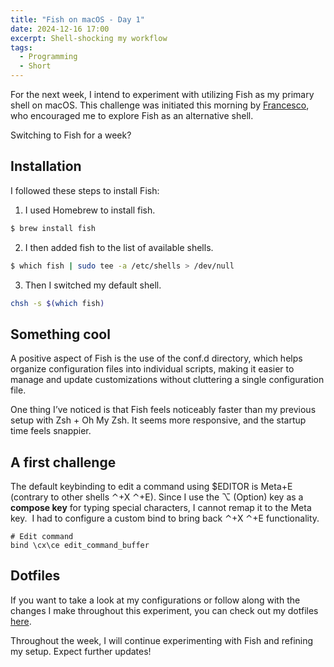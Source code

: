 ```yaml
---
title: "Fish on macOS - Day 1"
date: 2024-12-16 17:00
excerpt: Shell-shocking my workflow
tags:
  - Programming
  - Short
---
```


For the next week, I intend to experiment with utilizing Fish as my primary
shell on macOS. This challenge was initiated this morning by
[Francesco](http://nomnp.com), who encouraged me to explore Fish as an
alternative shell.

<div class="rounded-full bg-gray-200 dark:bg-blue-100 px-4">
  Switching to Fish for a week?
</div>

## Installation

I followed these steps to install Fish: 

1. I used Homebrew to install fish.
```bash
$ brew install fish
```
 
2. I then added fish to the list of available shells.
```bash
$ which fish | sudo tee -a /etc/shells > /dev/null
```

3. Then I switched my default shell.
```bash
chsh -s $(which fish)
```

## Something cool

A positive aspect of Fish is the use of the conf.d directory, which helps
organize configuration files into individual scripts, making it easier to
manage and update customizations without cluttering a single configuration
file.

One thing I’ve noticed is that Fish feels noticeably faster than my previous
setup with Zsh + Oh My Zsh. It seems more responsive, and the startup time
feels snappier.

## A first challenge
The default keybinding to edit a command using $EDITOR is Meta+E (contrary to
other shells ⌃+X ⌃+E). Since I use the ⌥ (Option) key as a **compose key** for
typing special characters, I cannot remap it to the Meta key.  I had to
configure a custom bind to bring back ⌃+X ⌃+E functionality.

```fish title="~/.config/fish/conf.d/bindings.fish"
# Edit command
bind \cx\ce edit_command_buffer
```

## Dotfiles
If you want to take a look at my configurations or follow along with the
changes I make throughout this experiment, you can check out my dotfiles
[here](https://github.com/eliseomartelli/dotfiles).

Throughout the week, I will continue experimenting with Fish and refining my
setup. Expect further updates!
